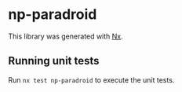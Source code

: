# np-paradroid

This library was generated with [Nx](https://nx.dev).

## Running unit tests

Run `nx test np-paradroid` to execute the unit tests.
